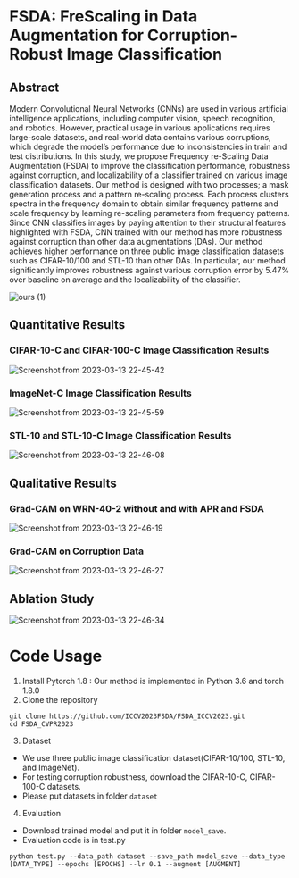 # FSDA: FreScaling in Data Augmentation for Corruption-Robust Image Classification
## Abstract
Modern Convolutional Neural Networks (CNNs) are used in various artificial intelligence applications, including computer vision, speech recognition, and robotics. However, practical usage in various applications requires large-scale datasets, and real-world data contains various corruptions, which degrade the model’s performance due to inconsistencies in train and test distributions. In this study, we propose Frequency re-Scaling Data Augmentation (FSDA) to improve the classification performance, robustness against corruption, and localizability of a classifier trained on various image classification datasets. Our method is designed with two processes; a mask generation process and a pattern re-scaling process. Each process clusters spectra in the frequency domain to obtain similar frequency patterns and scale frequency by learning re-scaling parameters from frequency patterns. Since CNN classifies images by paying attention to their structural features highlighted with FSDA, CNN trained with our method has more robustness against corruption than other data augmentations (DAs). Our method achieves higher performance on three public image classification datasets such as CIFAR-10/100 and STL-10 than other DAs. In particular, our method significantly improves robustness against various corruption error by 5.47% over baseline on average and the localizability of the classifier.

![ours (1)](https://user-images.githubusercontent.com/127758215/224719744-602afaf6-0504-4ace-9fa9-f19f0f348a77.png)

## Quantitative Results
### CIFAR-10-C and CIFAR-100-C Image Classification Results
![Screenshot from 2023-03-13 22-45-42](https://user-images.githubusercontent.com/127758215/224720627-71d3a4af-9ad6-4eb5-891d-478807c6fc0a.png)

### ImageNet-C Image Classification Results
![Screenshot from 2023-03-13 22-45-59](https://user-images.githubusercontent.com/127758215/224720870-aa17d60c-8702-422a-90df-6d0bde39746d.png)

### STL-10 and STL-10-C Image Classification Results
![Screenshot from 2023-03-13 22-46-08](https://user-images.githubusercontent.com/127758215/224720977-e6078e47-0066-42c7-905b-16ceb92dc9ce.png)

## Qualitative Results
### Grad-CAM on WRN-40-2 without and with APR and FSDA
![Screenshot from 2023-03-13 22-46-19](https://user-images.githubusercontent.com/127758215/224721337-fa8a5b33-500e-4986-b31e-27cabd495a79.png)

### Grad-CAM on Corruption Data
![Screenshot from 2023-03-13 22-46-27](https://user-images.githubusercontent.com/127758215/224721496-648710e3-aa29-44d0-a99e-b02362a26d14.png)

## Ablation Study
![Screenshot from 2023-03-13 22-46-34](https://user-images.githubusercontent.com/127758215/224721552-fd833123-a60a-45c0-987a-8d0662c17d05.png)

# Code Usage

1. Install Pytorch 1.8 : Our method is implemented in Python 3.6 and torch 1.8.0
2. Clone the repository

```
git clone https://github.com/ICCV2023FSDA/FSDA_ICCV2023.git
cd FSDA_CVPR2023
```

3. Dataset

- We use three public image classification dataset(CIFAR-10/100, STL-10, and ImageNet).
- For testing corruption robustness, download the CIFAR-10-C, CIFAR-100-C datasets.
- Please put datasets in folder `dataset`

4. Evaluation 

- Download trained model and put it in folder `model_save`.
- Evaluation code is in test.py

```
python test.py --data_path dataset --save_path model_save --data_type [DATA_TYPE] --epochs [EPOCHS] --lr 0.1 --augment [AUGMENT]
```
